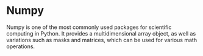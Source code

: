 # Numpy
Numpy is one of the most commonly used packages for scientific computing in Python. It provides a multidimensional array object, as well as variations such as masks and matrices, which can be used for various math operations.
